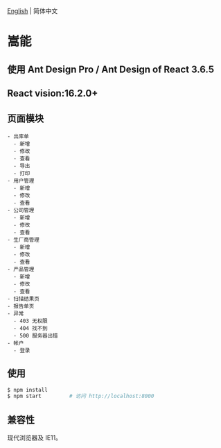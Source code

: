[English](./README.md) | 简体中文

# 嵩能

## 使用 Ant Design Pro / Ant Design of React 3.6.5
## React vision:16.2.0+

## 页面模块

```
- 出库单
  - 新增
  - 修改
  - 查看
  - 导出
  - 打印
- 用户管理
  - 新增
  - 修改
  - 查看
- 公司管理
  - 新增
  - 修改
  - 查看
- 生厂商管理
  - 新增
  - 修改
  - 查看
- 产品管理
  - 新增
  - 修改
  - 查看
- 扫描结果页
- 报告单页
- 异常
  - 403 无权限
  - 404 找不到
  - 500 服务器出错
- 帐户
  - 登录
```

## 使用

```bash
$ npm install
$ npm start         # 访问 http://localhost:8000
```

## 兼容性

现代浏览器及 IE11。

